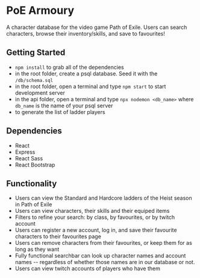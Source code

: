 # PoE Armoury

A character database for the video game Path of Exile. Users can search characters, browse their inventory/skills, and save to favourites!

## Getting Started
- `npm install` to grab all of the dependencies
- in the root folder, create a psql database. Seed it with the `/db/schema.sql`
- in the root folder, open a terminal and type `npm start` to start development server
- in the api folder, open a terminal and type `npx nodemon <db_name>` where `db_name` is the name of your psql server
- to generate the list of ladder players

## Dependencies
- React
- Express
- React Sass
- React Bootstrap

## Functionality

- Users can view the Standard and Hardcore ladders of the Heist season in Path of Exile
- Users can view characters, their skills and their equiped items
- Filters to refine your search: by class, by favourites, or by twitch account
- Users can register a new account, log in, and save their favourite characters to their favourites page
- Users can remove characters from their favourites, or keep them for as long as they want
- Fully functional searchbar can look up character names and account names -- regardless of whether those names are in our database or not.
- Users can view twitch accounts of players who have them
